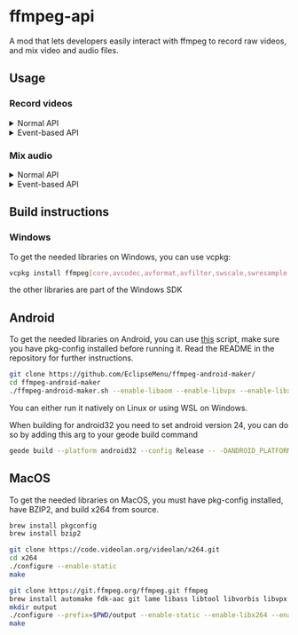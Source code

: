 # ffmpeg-api
A mod that lets developers easily interact with ffmpeg to record raw videos, and mix video and audio files.

## Usage

### Record videos

<details>
  <summary>Normal API</summary>

```cpp
#include <eclipse.ffmpeg-api/include/recorder.hpp>

void video() {
    ffmpeg::Recorder recorder;

    ffmpeg::RenderSettings settings;

    //ffmpeg-api will automatically handle conversion between the input pixel
    //format and the codec's pixel format
    settings.m_pixelFormat = PixelFormat::RGB0;
    settings.m_codec = "h264_nvenc"; //fetch codecs using recorder.getAvailableCodecs()
    settings.m_bitrate = 30000000;
    settings.m_width = 1920;
    settings.m_height = 1080;
    settings.m_fps = 60;
    settings.m_outputFile = "output_video.mp4";

    //insert your raw data here
    std::vector<uint8_t> frame;

    recorder.init(settings);

    for(int i = 0; i < 60; i++)
        recorder.writeFrame(frame);

    recorder.stop();
}
```

</details>

<details>
  <summary>Event-based API</summary>

```cpp
#include <events.hpp>

void video() {
    ffmpeg::events::Recorder recorder;

    ffmpeg::RenderSettings settings;

    //ffmpeg-api will automatically handle conversion between the input pixel
    //format and the codec's pixel format
    settings.m_pixelFormat = PixelFormat::RGB0;
    settings.m_codec = "h264_nvenc"; //fetch codecs using recorder.getAvailableCodecs()
    settings.m_bitrate = 30000000;
    settings.m_width = 1920;
    settings.m_height = 1080;
    settings.m_fps = 60;
    settings.m_outputFile = "output_video.mp4";

    //insert your raw data here
    std::vector<uint8_t> frame;

    recorder.init(settings);

    for(int i = 0; i < 60; i++)
        recorder.writeFrame(frame);

    recorder.stop();
}
```

</details>

### Mix audio

<details>
  <summary>Normal API</summary>

```cpp
#include <eclipse.ffmpeg-api/include/audio_mixer.hpp>

void audioFile() {
    ffmpeg::AudioMixer::mixVideoAudio("video.mp4", "audio.mp3", "output_mp3.mp4");
    ffmpeg::AudioMixer::mixVideoAudio("video.mp4", "audio.wav", "output_wav.mp4");
}

void audioRaw() {
    //insert your raw data here
    std::vector<float> raw;
    ffmpeg::AudioMixer::mixVideoRaw("video.mp4", raw, "output_raw.mp4");
}
```

</details>

<details>
  <summary>Event-based API</summary>

```cpp
#include <events.hpp>

void audioFile() {
    ffmpeg::events::AudioMixer::mixVideoAudio("video.mp4", "audio.mp3", "output_mp3.mp4");
    ffmpeg::events::AudioMixer::mixVideoAudio("video.mp4", "audio.wav", "output_wav.mp4");
}

void audioRaw() {
    //insert your raw data here
    std::vector<float> raw;
    ffmpeg::events::AudioMixer::mixVideoRaw("video.mp4", raw, "output_raw.mp4");
}
```

</details>

## Build instructions
### Windows
To get the needed libraries on Windows, you can use vcpkg:
```sh
vcpkg install ffmpeg[core,avcodec,avformat,avfilter,swscale,swresample,amf,x264,x265,nvcodec,openh264,aom,vpx]:x64-windows-static --recurse
```
the other libraries are part of the Windows SDK

## Android
To get the needed libraries on Android, you can use [this](https://github.com/EclipseMenu/ffmpeg-android-maker/) script, make sure you have pkg-config installed before running it. Read the README in the repository for further instructions.
```sh
git clone https://github.com/EclipseMenu/ffmpeg-android-maker/
cd ffmpeg-android-maker
./ffmpeg-android-maker.sh --enable-libaom --enable-libvpx --enable-libx264 --enable-libx265 --android-api-level=24
```
You can either run it natively on Linux or using WSL on Windows.

When building for android32 you need to set android version 24, you can do so by adding this arg to your geode build command
```sh
geode build --platform android32 --config Release -- -DANDROID_PLATFORM=24
```

## MacOS
To get the needed libraries on MacOS, you must have pkg-config installed, have BZIP2, and build x264 from source.

```sh
brew install pkgconfig
brew install bzip2

git clone https://code.videolan.org/videolan/x264.git
cd x264
./configure --enable-static
make

git clone https://git.ffmpeg.org/ffmpeg.git ffmpeg
brew install automake fdk-aac git lame libass libtool libvorbis libvpx opus sdl shtool texi2html theora wget x264 x265 xvid nasm
mkdir output
./configure --prefix=$PWD/output --enable-static --enable-libx264 --enable-gpl
make
```